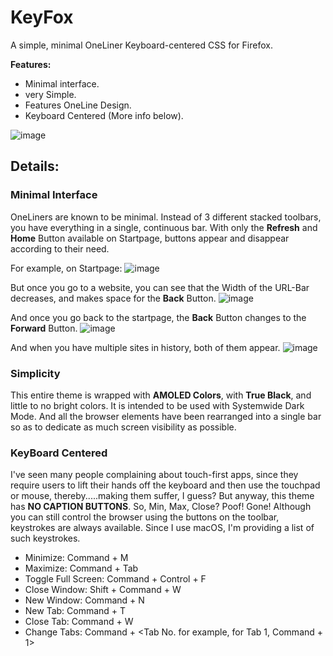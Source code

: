 # KeyFox
A simple, minimal OneLiner Keyboard-centered CSS for Firefox.

**Features:**
- Minimal interface.
- very Simple.
- Features OneLine Design.
- Keyboard Centered (More info below).

![image](https://user-images.githubusercontent.com/78948152/136501706-accca691-b9c3-4841-acd7-6bb843d2f422.png)

## Details:

### Minimal Interface

OneLiners are known to be minimal. Instead of 3 different stacked toolbars, you have everything in a single, continuous bar. With only the **Refresh** and **Home** Button available on Startpage, buttons appear and disappear according to their need.

For example, on Startpage:
![image](https://user-images.githubusercontent.com/78948152/136502381-5bf7533b-a37c-4947-af50-211becdcd29a.png)

But once you go to a website, you can see that the Width of the URL-Bar decreases, and makes space for the **Back** Button.
![image](https://user-images.githubusercontent.com/78948152/136502519-acb5c42e-7d70-408b-9bc4-d8366ed93d9b.png)

And once you go back to the startpage, the **Back** Button changes to the **Forward** Button.
![image](https://user-images.githubusercontent.com/78948152/136502765-92e622b0-c709-4ac3-b97f-3525fc7b9d20.png)

And when you have multiple sites in history, both of them appear.
![image](https://user-images.githubusercontent.com/78948152/136502834-1aa03910-ed30-4178-9b26-c41c7be8971b.png)

### Simplicity

This entire theme is wrapped with **AMOLED Colors**, with **True Black**, and little to no bright colors. It is intended to be used with Systemwide Dark Mode.
And all the browser elements have been rearranged into a single bar so as to dedicate as much screen visibility as possible. 

### KeyBoard Centered

I've seen many people complaining about touch-first apps, since they require users to lift their hands off the keyboard and then use the touchpad or mouse, thereby.....making them suffer, I guess? But anyway, this theme has __NO CAPTION BUTTONS__.
So, Min, Max, Close? Poof! Gone!
Although you can still control the browser using the buttons on the toolbar, keystrokes are always available. Since I use macOS, I'm providing a list of such keystrokes.

- Minimize: Command + M
- Maximize: Command + Tab
- Toggle Full Screen: Command + Control + F
- Close Window: Shift + Command + W
- New Window: Command + N
- New Tab: Command + T
- Close Tab: Command + W
- Change Tabs: Command + <Tab No. for example, for Tab 1, Command + 1>
